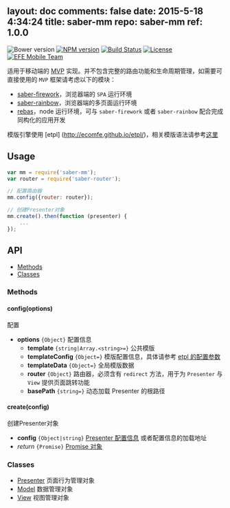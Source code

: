 layout: doc
comments: false
date: 2015-5-18 4:34:24
title: saber-mm
repo: saber-mm
ref: 1.0.0
---

![Bower version](https://img.shields.io/bower/v/saber-mm.svg?style=flat-square) [![NPM version](https://img.shields.io/npm/v/saber-mm.svg?style=flat-square)](https://npmjs.org/package/saber-mm) [![Build Status](https://img.shields.io/travis/ecomfe/saber-mm.svg?style=flat-square)](https://travis-ci.org/ecomfe/saber-mm) [![License](https://img.shields.io/npm/l/saber-mm.svg?style=flat-square)](./LICENSE) [![EFE Mobile Team](https://img.shields.io/badge/EFE-Mobile_Team-blue.svg?style=flat-square)](http://efe.baidu.com)

适用于移动端的 [MVP](https://zh.wikipedia.org/wiki/Model_View_Presenter) 实现。并不包含完整的路由功能和生命周期管理，如需要可直接使用的 `MVP` 框架请考虑以下的模块：

* [saber-firework](https://github.com/ecomfe/saber-firework)，浏览器端的 `SPA` 运行环境
* [saber-rainbow](https://github.com/ecomfe/saber-rainbow)，浏览器端的多页面运行环境
* [rebas](https://github.com/ecomfe/rebas)，node 运行环境，可与 `saber-firework` 或者 `saber-rainbow` 配合完成同构化的应用开发

模版引擎使用 [etpl] (http://ecomfe.github.io/etpl/)，相关模版语法请参考[这里](https://github.com/ecomfe/etpl/blob/master/doc/syntax.html)

## Usage

```js
var mm = require('saber-mm');
var router = require('saber-router');

// 配置路由器
mm.config({router: router});

// 创建Presenter对象
mm.create().then(function (presenter) {
    ...
});
```

## API

* [Methods](#methods)
* [Classes](#classes)

### Methods

#### config(options)

配置

* **options** `{Object}` 配置信息
    * **template** `{string|Array.<string>=}` 公共模版
    * **templateConfig** `{Object=}` 模版配置信息，具体请参考 [etpl 的配置参数](https://github.com/ecomfe/etpl/blob/master/doc/config.html)
    * **templateData** `{Object=}` 全局模版数据
    * **router** `{Object}` 路由器，必须含有 `redirect` 方法，用于为 `Presenter` 与 `View` 提供页面跳转功能
    * **basePath** `{string=}` 动态加载 Presenter 的根路径

#### create(config)

创建Presenter对象

* **config** `{Object|string}` [Presenter 配置信息](doc/presenter.md#configure) 或者配置信息的加载地址
* _return_ `{Promise}` [Promise 对象](https://github.com/ecomfe/saber-promise/blob/master/doc/promise.html)

### Classes

* [Presenter](doc/presenter.html) 页面行为管理对象
* [Model](doc/model.html) 数据管理对象
* [View](doc/view.html) 视图管理对象